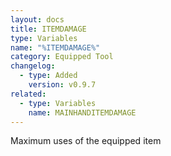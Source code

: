 ```yaml
---
layout: docs
title: ITEMDAMAGE
type: Variables
name: "%ITEMDAMAGE%"
category: Equipped Tool
changelog:
  - type: Added
    version: v0.9.7
related:
  - type: Variables
    name: MAINHANDITEMDAMAGE
---
```

Maximum uses of the equipped item
